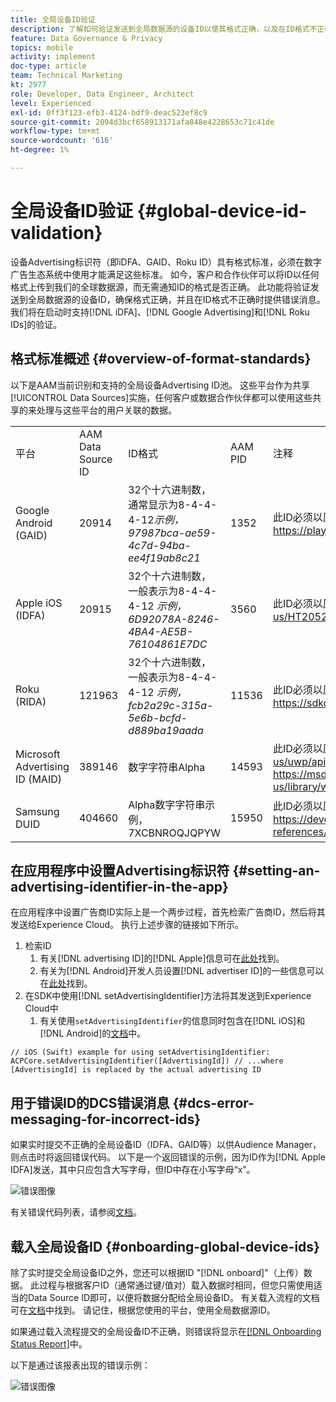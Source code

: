 ```yaml
---
title: 全局设备ID验证
description: 了解如何验证发送到全局数据源的设备ID以使其格式正确，以及在ID格式不正确时如何发送错误消息。
feature: Data Governance & Privacy
topics: mobile
activity: implement
doc-type: article
team: Technical Marketing
kt: 2977
role: Developer, Data Engineer, Architect
level: Experienced
exl-id: 0ff3f123-efb3-4124-bdf9-deac523ef8c9
source-git-commit: 2094d3bcf658913171afa848e4228653c71c41de
workflow-type: tm+mt
source-wordcount: '616'
ht-degree: 1%

---
```


# 全局设备ID验证 {#global-device-id-validation}

设备Advertising标识符（即iDFA、GAID、Roku ID）具有格式标准，必须在数字广告生态系统中使用才能满足这些标准。 如今，客户和合作伙伴可以将ID以任何格式上传到我们的全球数据源，而无需通知ID的格式是否正确。 此功能将验证发送到全局数据源的设备ID，确保格式正确，并且在ID格式不正确时提供错误消息。 我们将在启动时支持[!DNL iDFA]、[!DNL Google Advertising]和[!DNL Roku IDs]的验证。

## 格式标准概述 {#overview-of-format-standards}

以下是AAM当前识别和支持的全局设备Advertising ID池。 这些平台作为共享[!UICONTROL Data Sources]实施，任何客户或数据合作伙伴都可以使用这些共享的来处理与这些平台的用户关联的数据。

<table>
  <tr>
   <td>平台 </td>
   <td>AAM Data Source ID </td>
   <td>ID格式 </td>
   <td>AAM PID </td>
   <td>注释 </td>
  </tr>
  <tr>
   <td>Google Android (GAID)</td>
   <td>20914</td>
   <td>32个十六进制数，通常显示为8-4-4-4-12<em>示例，97987bca-ae59-4c7d-94ba-ee4f19ab8c21<br/> </em> </td>
   <td>1352</td>
   <td>此ID必须以原始/未哈希/未更改的表单引用形式收集 — <a href="https://play.google.com/about/monetization-ads/ads/ad-id/">https://play.google.com/about/monetization-ads/ads/ad-id/</a></td>
  </tr>
  <tr>
   <td>Apple iOS (IDFA)</td>
   <td>20915</td>
   <td>32个十六进制数，一般表示为8-4-4-4-12 <em>示例，6D92078A-8246-4BA4-AE5B-76104861E7DC<br /> </em> </td>
   <td>3560</td>
   <td>此ID必须以原始/未哈希/未更改的表单引用形式收集 — <a href="https://support.apple.com/en-us/HT205223">https://support.apple.com/en-us/HT205223</a></td>
  </tr>
  <tr>
   <td>Roku (RIDA)</td>
   <td>121963</td>
   <td>32个十六进制数，一般表示为8-4-4-4-12 <em>示例，</em> <em>fcb2a29c-315a-5e6b-bcfd-d889ba19aada</em></td>
   <td>11536</td>
   <td>此ID必须以原始/未哈希/未更改的表单引用形式收集 — <a href="https://sdkdocs.roku.com/display/sdkdoc/Roku+Advertising+Framework">https://sdkdocs.roku.com/display/sdkdoc/Roku+Advertising+Framework</a> </td>
  </tr>
  <tr>
   <td>Microsoft Advertising ID (MAID)</td>
   <td>389146</td>
   <td>数字字符串Alpha</td>
   <td>14593</td>
   <td>此ID必须以原始/未哈希/未更改的表单引用形式收集 — <a href="https://docs.microsoft.com/en-us/uwp/api/windows.system.userprofile.advertisingmanager.advertisingid">https://docs.microsoft.com/en-us/uwp/api/windows.system.userprofile.advertisingmanager.advertisingid</a><br/><a href="https://msdn.microsoft.com/en-us/library/windows/apps/windows.system.userprofile.advertisingmanager.advertisingid.aspx">https://msdn.microsoft.com/en-us/library/windows/apps/windows.system.userprofile.advertisingmanager.advertisingid.aspx</a></td>
  </tr>
  <tr>
   <td>Samsung DUID</td>
   <td>404660</td>
   <td>Alpha数字字符串示例， 7XCBNROQJQPYW</td>
   <td>15950</td>
   <td>此ID必须以原始/未哈希/未更改的表单引用形式收集 — <a href="https://developer.samsung.com/tv/develop/api-references/samsung-product-api-references/productinfo-api">https://developer.samsung.com/tv/develop/api-references/samsung-product-api-references/productinfo-api</a> </td>
  </tr>
</table>

## 在应用程序中设置Advertising标识符 {#setting-an-advertising-identifier-in-the-app}

在应用程序中设置广告商ID实际上是一个两步过程，首先检索广告商ID，然后将其发送给Experience Cloud。 执行上述步骤的链接如下所示。

1. 检索ID
   1. 有关[!DNL advertising ID]的[!DNL Apple]信息可在[此处](https://developer.apple.com/documentation/adsupport/asidentifiermanager)找到。
   1. 有关为[!DNL Android]开发人员设置[!DNL advertiser ID]的一些信息可以在[此处](http://android.cn-mirrors.com/google/play-services/id.html)找到。
1. 在SDK中使用[!DNL setAdvertisingIdentifier]方法将其发送到Experience Cloud中
   1. 有关使用`setAdvertisingIdentifier`的信息同时包含在[!DNL iOS]和[!DNL Android]的[文档](https://aep-sdks.gitbook.io/docs/using-mobile-extensions/mobile-core/identity/identity-api-reference#set-an-advertising-identifier)中。

`// iOS (Swift) example for using setAdvertisingIdentifier:`
`ACPCore.setAdvertisingIdentifier([AdvertisingId]) // ...where [AdvertisingId] is replaced by the actual advertising ID`

## 用于错误ID的DCS错误消息  {#dcs-error-messaging-for-incorrect-ids}

如果实时提交不正确的全局设备ID（IDFA、GAID等）以供Audience Manager，则点击时将返回错误代码。 以下是一个返回错误的示例，因为ID作为[!DNL Apple IDFA]发送，其中只应包含大写字母，但ID中存在小写字母“x”。

![错误图像](assets/image_4_.png)

有关错误代码列表，请参阅[文档](https://experienceleague.adobe.com/docs/audience-manager/user-guide/api-and-sdk-code/dcs/dcs-api-reference/dcs-error-codes.html?lang=en#api-and-sdk-code)。

## 载入全局设备ID {#onboarding-global-device-ids}

除了实时提交全局设备ID之外，您还可以根据ID &quot;[!DNL onboard]&quot;（上传）数据。 此过程与根据客户ID（通常通过键/值对）载入数据时相同，但您只需使用适当的Data Source ID即可，以便将数据分配给全局设备ID。 有关载入流程的文档可在[文档](https://experienceleague.adobe.com/docs/audience-manager/user-guide/implementation-integration-guides/sending-audience-data/batch-data-transfer-process/batch-data-transfer-overview.html?lang=en#implementation-integration-guides)中找到。 请记住，根据您使用的平台，使用全局数据源ID。

如果通过载入流程提交的全局设备ID不正确，则错误将显示在[[!DNL Onboarding Status Report]](https://experienceleague.adobe.com/docs/audience-manager/user-guide/reporting/onboarding-status-report.html?lang=en#reporting)中。

以下是通过该报表出现的错误示例：

![错误图像](assets/image_5_.png)
